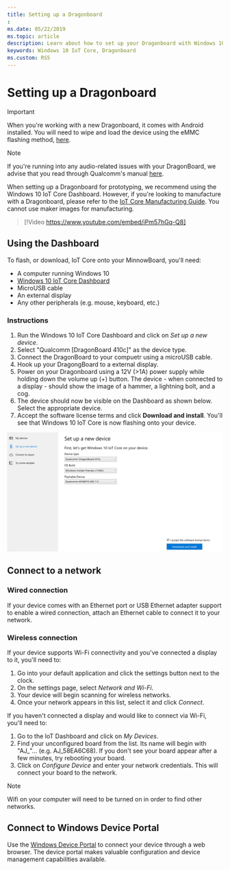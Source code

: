 ```yaml
---
title: Setting up a Dragonboard
:  
ms.date: 05/22/2019 
ms.topic: article 
description: Learn about how to set up your Dragonboard with Windows 10 IoT Core.
keywords: Windows 10 IoT Core, Dragonboard
ms.custom: RS5
---
```


# Setting up a Dragonboard

> [!IMPORTANT]
> When you're working with a new Dragonboard, it comes with Android installed. You will need to wipe and load the device using the eMMC flashing method, [here](https://docs.microsoft.com/en-us/windows/iot-core/tutorials/qualcomm).

> [!NOTE]
> If you're running into any audio-related issues with your DragonBoard, we advise that you read through Qualcomm's manual [here](https://developer.qualcomm.com/download/db410c/stereo-connector-and-audio-routing-application-note.pdf). 

When setting up a Dragonboard for prototyping, we recommend using the Windows 10 IoT Core Dashboard. However, if you're looking to manufacture with a Dragonboard, please refer to the [IoT Core Manufacturing Guide](https://docs.microsoft.com/en-us/windows-hardware/manufacture/iot/iot-core-manufacturing-guide). You cannot use maker images for manufacturing.
<br>
> [!Video https://www.youtube.com/embed/iPm57hGq-Q8]

## Using the Dashboard

To flash, or download, IoT Core onto your MinnowBoard, you'll need:
* A computer running Windows 10 
* [Windows 10 IoT Core Dashboard](https://docs.microsoft.com/windows/iot-core/downloads)
* MicroUSB cable
* An external display
* Any other peripherals (e.g. mouse, keyboard, etc.)

### Instructions

1. Run the Windows 10 IoT Core Dashboard and click on *Set up a new device*.
2. Select "Qualcomm [DragonBoard 410c]" as the device type.
3. Connect the DragonBoard to your compuetr using a microUSB cable.
4. Hook up your DragongBoard to a external display.
5. Power on your Dragonboard using a 12V (>1A) power supply while holding down the volume up (+) button. The device - when connected to a display - should show the image of a hammer, a lightning bolt, and a cog.
6. The device should now be visible on the Dashboard as shown below. Select the appropriate device.
7. Accept the software license terms and click **Download and install**. You'll see that Windows 10 IoT Core is now flashing onto your device.

![DragonBoard in flash mode](../media/DeviceSetup/db4.png)

## Connect to a network
### Wired connection
If your device comes with an Ethernet port or USB Ethernet adapter support to enable a wired connection, attach an Ethernet cable to connect it to your network.

### Wireless connection
If your device supports Wi-Fi connectivity and you've connected a display to it, you'll need to:

1. Go into your default application and click the settings button next to the clock.
2. On the settings page, select _Network and Wi-Fi_.
3. Your device will begin scanning for wireless networks.
4. Once your network appears in this list, select it and click _Connect_.

If you haven't connected a display and would like to connect via Wi-Fi, you'll need to:

1. Go to the IoT Dashboard and click on _My Devices_.
2. Find your unconfigured board from the list. Its name will begin with "AJ_"... (e.g. AJ_58EA6C68). If you don't see your board appear after a few minutes, try rebooting your board.
3. Click on _Configure Device_ and enter your network credentials. This will connect your board to the network.

> [!NOTE]
> Wifi on your computer will need to be turned on in order to find other networks.

## Connect to Windows Device Portal

Use the [Windows Device Portal](../manage-your-device/DevicePortal.md) to connect your device through a web browser. The device portal makes valuable configuration and device management capabilities available. 

